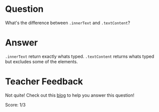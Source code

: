 # Question
What's the difference between `.innerText` and `.textContent`?

# Answer
`.innerText` return exactly whats typed. `.textContent` returns whats typed but excludes some of the elements.


# Teacher Feedback

Not quite! Check out this [blog](https://www.freecodecamp.org/news/innerhtml-vs-innertext-vs-textcontent/) to help you answer this question!

Score: 1/3